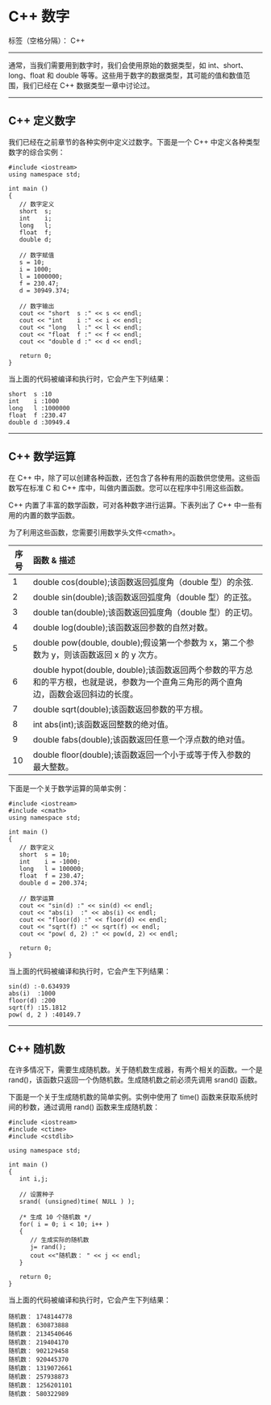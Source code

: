 ﻿# C++ 数字

标签（空格分隔）： C++


----------
通常，当我们需要用到数字时，我们会使用原始的数据类型，如 int、short、long、float 和 double 等等。这些用于数字的数据类型，其可能的值和数值范围，我们已经在 C++ 数据类型一章中讨论过。


----------
## C++ 定义数字 ##


我们已经在之前章节的各种实例中定义过数字。下面是一个 C++ 中定义各种类型数字的综合实例：

```
#include <iostream>
using namespace std;
 
int main ()
{
   // 数字定义
   short  s;
   int    i;
   long   l;
   float  f;
   double d;
   
   // 数字赋值
   s = 10;      
   i = 1000;    
   l = 1000000; 
   f = 230.47;  
   d = 30949.374;
   
   // 数字输出
   cout << "short  s :" << s << endl;
   cout << "int    i :" << i << endl;
   cout << "long   l :" << l << endl;
   cout << "float  f :" << f << endl;
   cout << "double d :" << d << endl;
 
   return 0;
}
```
当上面的代码被编译和执行时，它会产生下列结果：

    short  s :10
    int    i :1000
    long   l :1000000
    float  f :230.47
    double d :30949.4


----------
## C++ 数学运算 ##


在 C++ 中，除了可以创建各种函数，还包含了各种有用的函数供您使用。这些函数写在标准 C 和 C++ 库中，叫做内置函数。您可以在程序中引用这些函数。

C++ 内置了丰富的数学函数，可对各种数字进行运算。下表列出了 C++ 中一些有用的内置的数学函数。

为了利用这些函数，您需要引用数学头文件&#60;cmath>。

序号|	函数 & 描述
--|:--
1|	double cos(double);该函数返回弧度角（double 型）的余弦.
2| double sin(double);该函数返回弧度角（double 型）的正弦。
3|	double tan(double);该函数返回弧度角（double 型）的正切。
4|	double log(double);该函数返回参数的自然对数。
5|	double pow(double, double);假设第一个参数为 x，第二个参数为 y，则该函数返回 x 的 y 次方。
6|	double hypot(double, double);该函数返回两个参数的平方总和的平方根，也就是说，参数为一个直角三角形的两个直角边，函数会返回斜边的长度。
7|	double sqrt(double);该函数返回参数的平方根。
8|	int abs(int);该函数返回整数的绝对值。
9|	double fabs(double);该函数返回任意一个浮点数的绝对值。
10|	double floor(double);该函数返回一个小于或等于传入参数的最大整数。
下面是一个关于数学运算的简单实例：
```
#include <iostream>
#include <cmath>
using namespace std;
 
int main ()
{
   // 数字定义
   short  s = 10;
   int    i = -1000;
   long   l = 100000;
   float  f = 230.47;
   double d = 200.374;
 
   // 数学运算
   cout << "sin(d) :" << sin(d) << endl;
   cout << "abs(i)  :" << abs(i) << endl;
   cout << "floor(d) :" << floor(d) << endl;
   cout << "sqrt(f) :" << sqrt(f) << endl;
   cout << "pow( d, 2) :" << pow(d, 2) << endl;
 
   return 0;
}
```
当上面的代码被编译和执行时，它会产生下列结果：

    sin(d) :-0.634939
    abs(i)  :1000
    floor(d) :200
    sqrt(f) :15.1812
    pow( d, 2 ) :40149.7


----------
## C++ 随机数 ##


在许多情况下，需要生成随机数。关于随机数生成器，有两个相关的函数。一个是 rand()，该函数只返回一个伪随机数。生成随机数之前必须先调用 srand() 函数。

下面是一个关于生成随机数的简单实例。实例中使用了 time() 函数来获取系统时间的秒数，通过调用 rand() 函数来生成随机数：

```
#include <iostream>
#include <ctime>
#include <cstdlib>
 
using namespace std;
 
int main ()
{
   int i,j;
 
   // 设置种子
   srand( (unsigned)time( NULL ) );
 
   /* 生成 10 个随机数 */
   for( i = 0; i < 10; i++ )
   {
      // 生成实际的随机数
      j= rand();
      cout <<"随机数： " << j << endl;
   }
 
   return 0;
}
```
当上面的代码被编译和执行时，它会产生下列结果：

    随机数： 1748144778
    随机数： 630873888
    随机数： 2134540646
    随机数： 219404170
    随机数： 902129458
    随机数： 920445370
    随机数： 1319072661
    随机数： 257938873
    随机数： 1256201101
    随机数： 580322989
